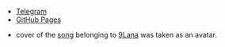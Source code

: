 - [Telegram](https://t.me/INTeDest)
- [GitHub Pages](https://INTeDest.github.io)
<!-- - [About DestroWare Project](https://INTeDest.github.io/DestroWare)
- etc. -->

- cover of the [song](https://open.spotify.com/track/2hKK5pNejF3vDtB4k7c8Dd) belonging to [9Lana](https://x.com/9Lana2) was taken as an avatar.

